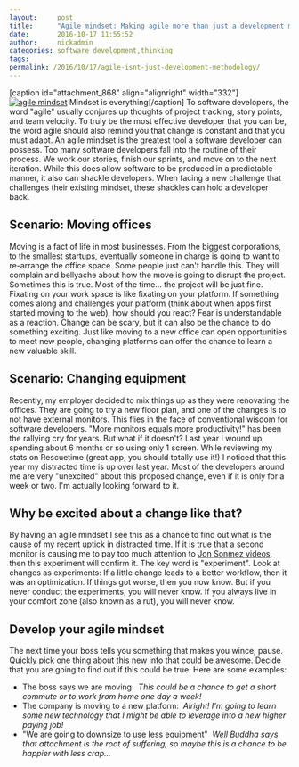 ```yaml
---
layout:     post
title:      "Agile mindset: Making agile more than just a development methodology"
date:       2016-10-17 11:55:52
author:     nickadmin
categories: software development,thinking
tags:  
permalink: /2016/10/17/agile-isnt-just-development-methodology/
---
```

[caption id="attachment_868" align="alignright" width="332"][![agile mindset](https://ironboundsoftware.com/blog-imgs/uploads/2016/10/Buddhas_statue_near_Belum_Caves_Andhra_Pradesh_India.jpg)](https://ironboundsoftware.com/blog-imgs/uploads/2016/10/Buddhas_statue_near_Belum_Caves_Andhra_Pradesh_India.jpg) Mindset is everything[/caption] To software developers, the word "agile" usually conjures up thoughts of project tracking, story points, and team velocity. To truly be the most effective developer that you can be, the word agile should also remind you that change is constant and that you must adapt. An agile mindset is the greatest tool a software developer can possess. Too many software developers fall into the routine of their process. We work our stories, finish our sprints, and move on to the next iteration. While this does allow software to be produced in a predictable manner, it also can shackle developers. When facing a new challenge that challenges their existing mindset, these shackles can hold a developer back.

## Scenario: Moving offices

Moving is a fact of life in most businesses. From the biggest corporations, to the smallest startups, eventually someone in charge is going to want to re-arrange the office space. Some people just can't handle this. They will complain and bellyache about how the move is going to disrupt the project. Sometimes this is true. Most of the time... the project will be just fine. Fixating on your work space is like fixating on your platform. If something comes along and challenges your platform (think about when apps first started moving to the web), how should you react? Fear is understandable as a reaction. Change can be scary, but it can also be the chance to do something exciting. Just like moving to a new office can open opportunities to meet new people, changing platforms can offer the chance to learn a new valuable skill. 

## Scenario: Changing equipment

Recently, my employer decided to mix things up as they were renovating the offices. They are going to try a new floor plan, and one of the changes is to not have external monitors. This flies in the face of conventional wisdom for software developers. "More monitors equals more productivity!" has been the rallying cry for years. But what if it doesn't? Last year I wound up spending about 6 months or so using only 1 screen. While reviewing my stats on Rescuetime (great app, you should totally use it!) I noticed that this year my distracted time is up over last year. Most of the developers around me are very "unexcited" about this proposed change, even if it is only for a week or two. I'm actually looking forward to it. 

## Why be excited about a change like that?

By having an agile mindset I see this as a chance to find out what is the cause of my recent uptick in distracted time. If it is true that a second monitor is causing me to pay too much attention to [Jon Sonmez videos](https://www.youtube.com/user/jsonmez), then this experiment will confirm it. The key word is "experiment". Look at changes as experiments: If a little change leads to a better workflow, then it was an optimization. If things got worse, then you now know. But if you never conduct the experiments, you will never know. If you always live in your comfort zone (also known as a rut), you will never know. 

## Develop your agile mindset

The next time your boss tells you something that makes you wince, pause. Quickly pick one thing about this new info that could be awesome. Decide that you are going to find out if this could be true. Here are some examples: 

  * The boss says we are moving:  _This could be a chance to get a short commute or to work from home one day a week!_
  * The company is moving to a new platform:  _Alright! I'm going to learn some new technology that I might be able to leverage into a new higher paying job!_
  * "We are going to downsize to use less equipment"  _Well Buddha says that attachment is the root of suffering, so maybe this is a chance to be happier with less crap..._


<!--stackedit_data:
eyJoaXN0b3J5IjpbLTgwOTI0Mzc5NF19
-->
